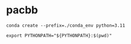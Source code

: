 # pacbb

```conda create --prefix=./conda_env python=3.11```

```export PYTHONPATH="${PYTHONPATH}:$(pwd)"```